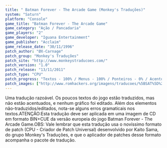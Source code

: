 ```yaml
---
title: " Batman Forever - The Arcade Game (Monkey's Traduções)"
system: "Saturn"
platform: "Console"
game_title: "Batman Forever - The Arcade Game"
game_category: "Ação / Pancadaria"
game_players: "2"
game_developer: "Iguana Entertainment"
game_publisher: "Acclaim"
game_release_date: "30/11/1996"
patch_author: "ØX-Carnage"
patch_group: "Monkey's Traduções"
patch_site: "http://www.monkeystraducoes.com/"
patch_version: "1.0"
patch_release: "13/11/2011"
patch_type: "CPU"
patch_progress: "Textos - 100% / Menus - 100% / Ponteiros - 0% / Acentos - 0% / Gráficos - 0%"
patch_images: ["http://www.romhackers.org/imagens/traducoes/%5BSAT%5D%20Batman%20Forever%20-%20The%20Arcade%20Game%20-%20Monkey's%20Tradu%C3%A7%C3%B5es%20-%201.png","http://www.romhackers.org/imagens/traducoes/%5BSAT%5D%20Batman%20Forever%20-%20The%20Arcade%20Game%20-%20Monkey's%20Tradu%C3%A7%C3%B5es%20-%202.jpg","http://www.romhackers.org/imagens/traducoes/%5BSAT%5D%20Batman%20Forever%20-%20The%20Arcade%20Game%20-%20Monkey's%20Tradu%C3%A7%C3%B5es%20-%203.png"]
---
```

Uma tradução razoável. Os poucos textos do jogo estão traduzidos, mas não estão acentuados, e nenhum gráfico foi editado. Além dos elementos não-traduzidos/editados, nota-se alguns erros gramaticais nos textos.ATENÇÃO:Esta tradução deve ser aplicada em uma imagem de CD em formato BIN+CUE da versão europeia do jogo Batman Forever - The Arcade Game.OBS: Vale lembrar que esta tradução usa o novíssimo formato de patch (CPU - Criador de Patch Universal) desenvolvido por Kaito Sama, do grupo Monkey's Traduções, e que o aplicador de patches desse formato acompanha o pacote de tradução.